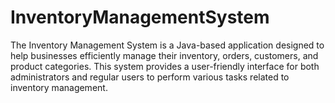 # InventoryManagementSystem
The Inventory Management System is a Java-based application designed to help businesses efficiently manage their inventory, orders, customers, and product categories. This system provides a user-friendly interface for both administrators and regular users to perform various tasks related to inventory management.
